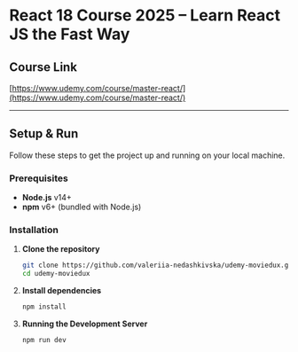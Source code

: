 # React 18 Course 2025 – Learn React JS the Fast Way

## Course Link

[https://www.udemy.com/course/master-react/](https://www.udemy.com/course/master-react/)

---

## Setup & Run

Follow these steps to get the project up and running on your local machine.

### Prerequisites

- **Node.js** v14+  
- **npm** v6+ (bundled with Node.js)

### Installation

1. **Clone the repository**  
   ```bash
   git clone https://github.com/valeriia-nedashkivska/udemy-moviedux.git
   cd udemy-moviedux

2. **Install dependencies**
    ```bash
    npm install

3. **Running the Development Server**
    ```bash
    npm run dev